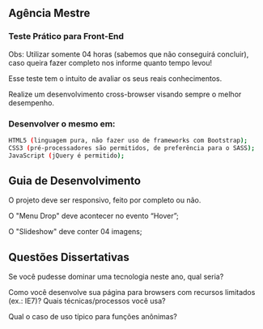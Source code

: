 ## Agência Mestre

### Teste Prático para Front-End

Obs: Utilizar somente 04 horas (sabemos que não conseguirá concluir), caso queira fazer completo nos informe quanto tempo levou!

Esse teste tem o intuito de avaliar os seus reais conhecimentos.

Realize um desenvolvimento cross-browser visando sempre o melhor desempenho.

### Desenvolver o mesmo em:
```bash
HTML5 (linguagem pura, não fazer uso de frameworks com Bootstrap);
CSS3 (pré-processadores são permitidos, de preferência para o SASS);
JavaScript (jQuery é permitido);
```

## Guia de Desenvolvimento

O projeto deve ser responsivo, feito por completo ou não.

O "Menu Drop" deve acontecer no evento “Hover”;

O "Slideshow" deve conter 04 imagens;

## Questões Dissertativas

Se você pudesse dominar uma tecnologia neste ano, qual seria?

Como você desenvolve sua página para browsers com recursos limitados (ex.: IE7)? Quais técnicas/processos você usa?

Qual o caso de uso típico para funções anônimas?
